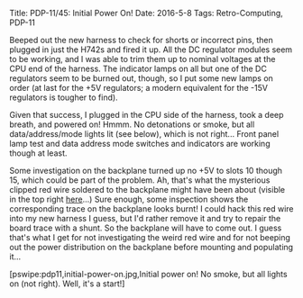Title: PDP-11/45: Initial Power On!
Date: 2016-5-8
Tags: Retro-Computing, PDP-11

Beeped out the new harness to check for shorts or incorrect pins, then plugged in just the H742s and fired it up.  All
the DC regulator modules seem to be working, and I was able to trim them up to nominal voltages at the CPU end of the
harness.  The indicator lamps on all but one of the DC regulators seem to be burned out, though, so I put some new lamps
on order (at last for the +5V regulators; a modern equivalent for the -15V regulators is tougher to find).

Given that success, I plugged in the CPU side of the harness, took a deep breath, and powered on!  Hmmm.  No detonations
or smoke, but all data/address/mode lights lit (see below), which is not right...  Front panel lamp test and data
address mode switches and indicators are working though at least.

Some investigation on the backplane turned up no +5V to slots 10 though 15, which could be part of the problem.  Ah,
that's what the mysterious clipped red wire soldered to the backplane might have been about (visible in the top right
[here]({static}/images/pdp11/kb11a-backplane.jpg)...)  Sure enough, some inspection shows the corresponding trace on
the backplane looks burnt!  I could hack this red wire into my new harness I guess, but I'd rather remove it and try to
repair the board trace with a shunt.  So the backplane will have to come out.  I guess that's what I get for not
investigating the weird red wire and for not beeping out the power distribution on the backplane before mounting
and populating it...

[pswipe:pdp11,initial-power-on.jpg,Initial power on!  No smoke, but all lights on (not right).  Well, it&#39;s a start!]
